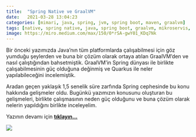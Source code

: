 ```yaml
---
title:  "Spring Native ve GraalVM"
date:   2021-03-28 13:04:23
categories: [mimari, java, spring, jvm, spring boot, maven, graalvm]
tags: [native, spring native, java, spring boot, graalvm, mikroservis, microservice, kubernetes, ahead of time, just in time, compiler, native, image, docker, nedir, örnek, türkçe,  nasıl yapılır, mehmet cem yücel]
image: https://miro.medium.com/max/150/0*rSA-gwY01_KDq7Nk
---
```


Bir önceki yazımızda Java’nın tüm platformlarda çalışabilmesi için göz yumduğu şeylerden ve buna bir çözüm olarak ortaya atılan GraalVM’den ve nasıl çalıştığından bahsetmiştik. GraalVM’in Spring dünyası ile birlikte çalışabilmesinin güç olduğuna değinmiş ve Quarkus ile neler yapılabileceğini incelemiştik.

Aradan geçen yaklaşık 1,5 senelik süre zarfında Spring cephesinde bu konu hakkında gelişmeler oldu. Bugünkü yazımızın konusunu oluşturan bu gelişmeleri, birlikte çalışmasının neden güç olduğunu ve buna çözüm olarak nelerin yapıldığını birlikte inceleyelim.


Yazının devamı için 
<a style="font-weight:bold" href="https://medium.com/mehmetcemyucel/spring-native-ve-graalvm-3aed824ced75?source=friends_link&sk=8ee13f282c9f3e72f66e81212360fc8c" target="_blank">tıklayın...</a>

![](https://miro.medium.com/max/800/0*rSA-gwY01_KDq7Nk)

